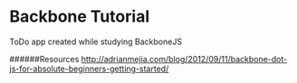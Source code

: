 # Backbone Tutorial
ToDo app created while studying BackboneJS 


######Resources
http://adrianmejia.com/blog/2012/09/11/backbone-dot-js-for-absolute-beginners-getting-started/
